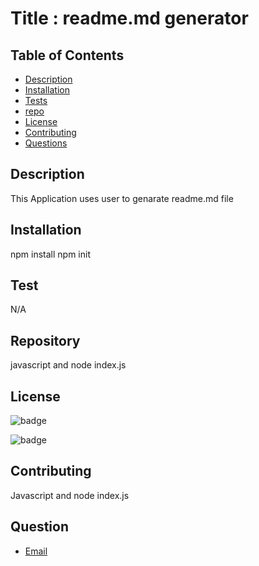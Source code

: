 # Title : readme.md generator

## Table of Contents
- [Description](#Description)
- [Installation](#Installation)
- [Tests](#Test)
- [repo](#Repo)
- [License](#License)
- [Contributing](#Contributing)
- [Questions](#Questions)

## Description
This Application uses user to genarate readme.md file

## Installation 
npm install npm init

## Test 
N/A

## Repository 
javascript and node index.js

## License 

![badge](https://shields.io/badge/license-MIT)

![badge](https://shields.io/badge/downloads-120%2Fweek-green)

## Contributing 
Javascript and node index.js

## Question 

* [Email](abuyeye3@gmail.com)